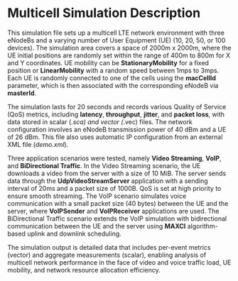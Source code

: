 # Multicell Simulation Description

This simulation file sets up a multicell LTE network environment with three eNodeBs and a varying number of User Equipment (UE) (10, 20, 50, or 100 devices). The simulation area covers a space of 2000m x 2000m, where the UE initial positions are randomly set within the range of 400m to 800m for X and Y coordinates. UE mobility can be **StationaryMobility** for a fixed position or **LinearMobility** with a random speed between 1mps to 3mps. Each UE is randomly connected to one of the cells using the **macCellId** parameter, which is then associated with the corresponding eNodeB via **masterId**.


The simulation lasts for 20 seconds and records various Quality of Service (QoS) metrics, including **latency**, **throughput**, **jitter**, and **packet loss**, with data stored in scalar (*.sca) and vector (*.vec) files. The network configuration involves an eNodeB transmission power of 40 dBm and a UE of 26 dBm. This file also uses automatic IP configuration from an external XML file (*demo.xml*).


Three application scenarios were tested, namely **Video Streaming**, **VoIP**, and **BiDirectional Traffic**. In the Video Streaming scenario, the UE downloads a video from the server with a size of 10 MiB. The server sends data through the **UdpVideoStreamServer** application with a sending interval of 20ms and a packet size of 1000B. QoS is set at high priority to ensure smooth streaming. The VoIP scenario simulates voice communication with a small packet size (40 bytes) between the UE and the server, where **VoIPSender** and **VoIPReceiver** applications are used. The BiDirectional Traffic scenario extends the VoIP simulation with bidirectional communication between the UE and the server using **MAXCI** algorithm-based uplink and downlink scheduling.

The simulation output is detailed data that includes per-event metrics (vector) and aggregate measurements (scalar), enabling analysis of multicell network performance in the face of video and voice traffic load, UE mobility, and network resource allocation efficiency.

